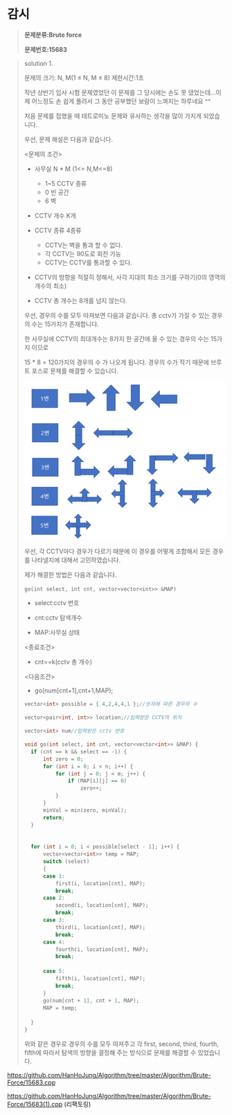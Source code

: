 # 감시

> **문제분류:Brute force**
>
> **문제번호:15683**

> solution 1.
>
> 문제의 크기: N, M(1 ≤ N, M ≤ 8)
> 제한시간:1초
>
> 
>
> 작년 상반기 입사 시험 문제였었던 이 문제를 그 당시에는 손도 못 댔었는데...이제 어느정도 손 쉽게 풀려서 그 동안 공부했던 보람이 느껴지는 하루네요 ^^
>
> 처음 문제를 접했을 때 테트로미노 문제와 유사하는 생각을 많이 가지게 되었습니다. 
>
> 우선, 문제 해설은 다음과 같습니다.
>
> <문제의 조건>
>
> - 사무실 N * M (1<= N,M<=8)
>   - 1~5 CCTV 종류
>   - 0 빈 공간
>   - 6 벽
> - CCTV 개수 K개
> - CCTV 종류 4종류
>   - CCTV는 벽을 통과 할 수 없다.
>   - 각 CCTV는 90도로 회전 가능
>   - CCTV는 CCTV를 통과할 수 있다.
>
> - CCTV의 방향을 적절히 정해서, 사각 지대의 최소 크기를  구하기(0의 영역의 개수의 최소)
>
> - CCTV 총 개수는 8개를 넘지 않는다.
>
>   
>
> 우선, 경우의 수를 모두 따져보면 다음과 같습니다. 총  cctv가 가질  수 있는 경우의 수는 15가지가 존재합니다.
>
> 한 사무실에 CCTV의 최대개수는 8가지 한 공간에 올 수 있는 경우의 수는 15가지 이므로
>
> 15 * 8 = 120가지의 경우의 수 가 나오게 됩니다. 경우의 수가 작기 때문에 브루트 포스로 문제를 해결할 수 있습니다.
>
> ![](../clip/cctv.PNG)
>
> 
>
> 우선, 각 CCTV마다 경우가 다르기 때문에 이 경우를 어떻게 조합해서 모든 경우를 나타낼지에 대해서 고민하였습니다.
>
> 제가 해결한 방법은 다음과 같습니다.
>
> `go(int select, int cnt, vector<vector<int>> &MAP)`
>
> - select:cctv 번호
>
> - cnt:cctv 탐색개수
> - MAP:사무실 상태
>
> <종료조건>
>
> - cnt==k(cctv 총 개수)
>
> <다음조건>
>
> - go(num[cnt+1],cnt+1,MAP);
>
> ```c++
> vector<int> possible = { 4,2,4,4,1 };//숫자에 따른 경우의 수
> ```
>
> ```c++
> vector<pair<int, int>> location;//입력받은 CCTV의 위치
> ```
>
> ```c++
> vector<int> num//입력받은 cctv 번호
> ```
>
> ```c++
> void go(int select, int cnt, vector<vector<int>> &MAP) {
> 	if (cnt == k && select == -1) {
> 		int zero = 0;
> 		for (int i = 0; i < n; i++) {
> 			for (int j = 0; j < m; j++) {
> 				if (MAP[i][j] == 0)
> 					zero++;
> 			}
> 		}
> 		minVal = min(zero, minVal);
> 		return;
> 	}
> 
> 
> 	for (int i = 0; i < possible[select - 1]; i++) {
> 		vector<vector<int>> temp = MAP;
> 		switch (select)
> 		{
> 		case 1:
> 			first(i, location[cnt], MAP);
> 			break;
> 		case 2:
> 			second(i, location[cnt], MAP);
> 			break;
> 		case 3:
> 			third(i, location[cnt], MAP);
> 			break;
> 		case 4:
> 			fourth(i, location[cnt], MAP);
> 			break;
> 
> 		case 5:
> 			fifth(i, location[cnt], MAP);
> 			break;
> 		}
> 		go(num[cnt + 1], cnt + 1, MAP);
> 		MAP = temp;
> 
> 	}
> }
> ```
>
> 위와 같은 경우로 경우의 수를 모두 따져주고 각 first, second, third, fourth, fifth에 따라서 탐색의 방향을 결정해 주는 방식으로 문제를 해결할 수 있었습니다.
>
> 

https://github.com/HanHoJung/Algorithm/tree/master/Algorithm/Brute-Force/15683.cpp

https://github.com/HanHoJung/Algorithm/tree/master/Algorithm/Brute-Force/15683(1).cpp (리팩토링)












